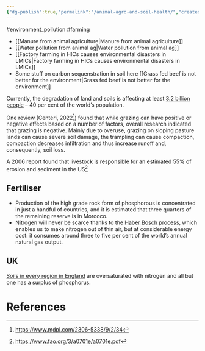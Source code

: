```yaml
---
{"dg-publish":true,"permalink":"/animal-agro-and-soil-health/","created":"2024-05-16T18:38:07.000+01:00","updated":"2025-10-10T23:48:46.459+01:00"}
---
```


#environment_pollution #farming 

- [[Manure from animal agriculture\|Manure from animal agriculture]]
- [[Water pollution from animal ag\|Water pollution from animal ag]] 
- [[Factory farming in HICs causes environmental disasters in LMICs\|Factory farming in HICs causes environmental disasters in LMICs]]
- Some stuff on carbon sequenstration in soil here [[Grass fed beef is not better for the environment\|Grass fed beef is not better for the environment]]

Currently, the degradation of land and soils is affecting at least [3.2 billion people](https://ipbes.net/assessment-reports/ldr) – 40 per cent of the world’s population.

One review (Centeri, 2022[^2]) found that while grazing can have positive or negative effects based on a number of factors, overall research indicated that grazing is negative. Mainly due to overuse, grazing on sloping pasture lands can cause severe soil damage, the trampling can cause compaction, compaction decreases infiltration and thus increase runoff and, consequently, soil loss. 

A 2006 report found that livestock is responsible for an estimated 55% of erosion and sediment in the US[^1]

## Fertiliser
- Production of the high grade rock form of phosphorous is concentrated in just a handful of countries, and it is estimated that three quarters of the remaining reserve is in Morocco. 
- Nitrogen will never be scarce thanks to the [Haber Bosch process](https://en.wikipedia.org/wiki/Haber_process), which enables us to make nitrogen out of thin air, but at considerable energy cost: it consumes around three to five per cent of the world’s annual natural gas output.

## UK
[Soils in every region in England](https://www.gov.uk/government/statistics/soil-nutrient-balances-for-the-regions-of-england-2020/soil-nutrient-balances-england-regions-2020#:~:text=Key%20points%20are%3A,seen%20in%20the%20North%20East.) are oversaturated with nitrogen and all but one has a surplus of phosphorus.
# References

[^1]: https://www.fao.org/3/a0701e/a0701e.pdf
[^2]: https://www.mdpi.com/2306-5338/9/2/34